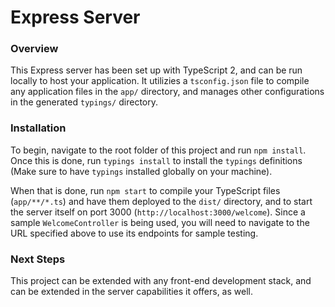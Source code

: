 # Express Server

### Overview
This Express server has been set up with TypeScript 2, and can be run locally to host your application. It utilizies a `tsconfig.json` file to compile any application files in the `app/` directory, and manages other configurations in the generated `typings/` directory.

### Installation
To begin, navigate to the root folder of this project and run `npm install`. Once this is done, run `typings install` to install the `typings` definitions (Make sure to have `typings` installed globally on your machine).

When that is done, run `npm start` to compile your TypeScript files (`app/**/*.ts`) and have them deployed to the `dist/` directory, and to start the server itself on port 3000 (`http://localhost:3000/welcome`). Since a sample `WelcomeController` is being used, you will need to navigate to the URL specified above to use its endpoints for sample testing.

### Next Steps
This project can be extended with any front-end development stack, and can be extended in the server capabilities it offers, as well.